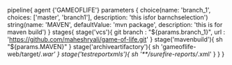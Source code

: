 pipeline{
    agent {'GAMEOFLIFE'}
    parameters {
        choice(name: 'branch_1', choices: ['master', 'branch1'], description: 'this isfor barnchselection')
        string(name: 'MAVEN', defaultValue: 'mvn package', description: 'this is for maven build')
    }
    stages{
        stage('vcs'){
            git branch : "${params.branch_1}",
                   url : 'https://github.com/maheshryali/game-of-life.git' 
        }
        stage('mavenbuild'){
            sh "${params.MAVEN}"
        }
        stage('archiveartifactory'){
            sh 'gameoflife-web/target/*.war'
        }
        stage('testreportxmls'){
            sh '**/surefire-reports/*.xml'
        }
    }
}